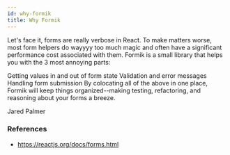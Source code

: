 ```yaml
---
id: why-formik
title: Why Formik
---
```


Let's face it, forms are really verbose in React. To make matters worse, most form helpers do wayyyy too much magic and often have a significant performance cost associated with them. Formik is a small library that helps you with the 3 most annoying parts:

Getting values in and out of form state
Validation and error messages
Handling form submission
By colocating all of the above in one place, Formik will keep things organized--making testing, refactoring, and reasoning about your forms a breeze.

Jared Palmer

### References

- https://reactjs.org/docs/forms.html
